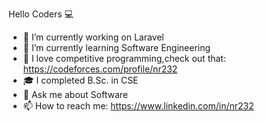 Hello Coders &#128187;
- 🔭 I’m currently working on Laravel
- 🌱 I’m currently learning Software Engineering
- 🎁 I love competitive programming,check out that: https://codeforces.com/profile/nr232
- 🎓 I completed B.Sc. in CSE 
- 💬 Ask me about Software
- 📫 How to reach me: https://www.linkedin.com/in/nr232
